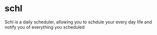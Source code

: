 schl
====

Schl is a daily scheduler, allowing you to schdule your every day life and notify you of everything you scheduled